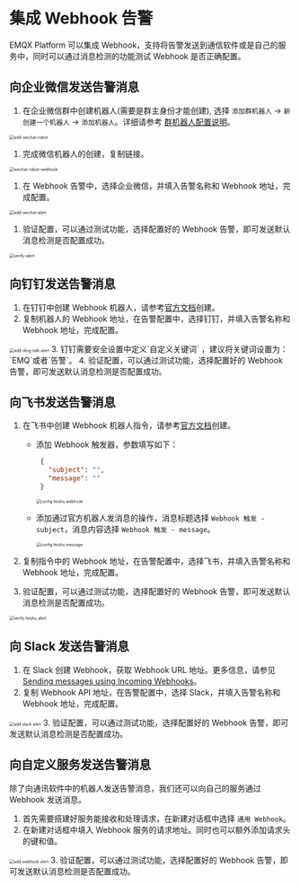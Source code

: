 # 集成 Webhook 告警

EMQX Platform 可以集成 Webhook，支持将告警发送到通信软件或是自己的服务中，同时可以通过消息检测的功能测试 Webhook 是否正确配置。

## 向企业微信发送告警消息

1. 在企业微信群中创建机器人(需要是群主身份才能创建), 选择 `添加群机器人` -> `新创建一个机器人` -> `添加机器人`。详细请参考 [群机器人配置说明](https://developer.work.weixin.qq.com/document/path/91770)。
<img src="./_assets/alert_hook_01.png" alt="add-wechat-robot" style="zoom:50%;" />

1. 完成微信机器人的创建，复制链接。
<img src="./_assets/alert_hook_02.png" alt="wechat-robot-webhook" style="zoom:50%;" />

1. 在 Webhook 告警中，选择企业微信，并填入告警名称和 Webhook 地址，完成配置。
<img src="./_assets/alert_hook_03.png" alt="add-wechat-alert" style="zoom:50%;" />

1. 验证配置，可以通过测试功能，选择配置好的 Webhook 告警，即可发送默认消息检测是否配置成功。
<img src="./_assets/alert_hook_05.png" alt="verify-alert" style="zoom:50%;" />

## 向钉钉发送告警消息

1. 在钉钉中创建 Webhook 机器人，请参考[官方文档](https://open.dingtalk.com/document/robots/custom-robot-access)创建。
2. 复制机器人的 Webhook 地址，在告警配置中，选择钉钉，并填入告警名称和 Webhook 地址，完成配置。
<img src="./_assets/alert_hook_04.png" alt="add-ding-talk-alert" style="zoom:50%;" />
3. 钉钉需要安全设置中定义`自定义关键词` ，建议将关键词设置为： `EMQ`或者`告警`。
4. 验证配置，可以通过测试功能，选择配置好的 Webhook 告警，即可发送默认消息检测是否配置成功。

## 向飞书发送告警消息

1. 在飞书中创建 Webhook 机器人指令，请参考[官方文档](https://www.feishu.cn/hc/zh-CN/articles/807992406756-webhook-%E8%A7%A6%E5%8F%91%E5%99%A8)创建。

   - 添加 Webhook 触发器，参数填写如下：

     ```json
      {
        "subject": "",
        "message": ""
      }
     ```

     <img src="./_assets/feishu-alert1.png" alt="config feishu webhook" style="zoom:50%;" />

   - 添加通过官方机器人发消息的操作，消息标题选择 `Webhook 触发 - subject`，消息内容选择 `Webhook 触发 - message`。

     <img src="./_assets/feishu-alert2.png" alt="config feishu message" style="zoom:50%;" />

2. 复制指令中的 Webhook 地址，在告警配置中，选择飞书，并填入告警名称和 Webhook 地址，完成配置。

3. 验证配置，可以通过测试功能，选择配置好的 Webhook 告警，即可发送默认消息检测是否配置成功。
<img src="./_assets/feishu-alert3.png" alt="verify feishu alert" style="zoom:50%;" />

## 向 Slack 发送告警消息

1. 在 Slack 创建 Webhook，获取 Webhook URL 地址。更多信息，请参见 [Sending messages using Incoming Webhooks](https://api.slack.com/messaging/webhooks?spm=a2c4g.11186623.0.0.2fa63db5J0PRQp)。
2. 复制 Webhook API 地址，在告警配置中，选择 Slack，并填入告警名称和 Webhook 地址，完成配置。
<img src="./_assets/alert_hook_08.png" alt="add slack alert" style="zoom:50%;" />
3. 验证配置，可以通过测试功能，选择配置好的 Webhook 告警，即可发送默认消息检测是否配置成功。

## 向自定义服务发送告警消息

除了向通讯软件中的机器人发送告警消息，我们还可以向自己的服务通过 Webhook 发送消息。

1. 首先需要搭建好服务能接收和处理请求，在新建对话框中选择 `通用 Webhook`。
2. 在新建对话框中填入 Webhook 服务的请求地址。同时也可以额外添加请求头的键和值。
<img src="./_assets/alert_hook_06.png" alt="add webhook alert" style="zoom:50%;" />
3. 验证配置，可以通过测试功能，选择配置好的 Webhook 告警，即可发送默认消息检测是否配置成功。
